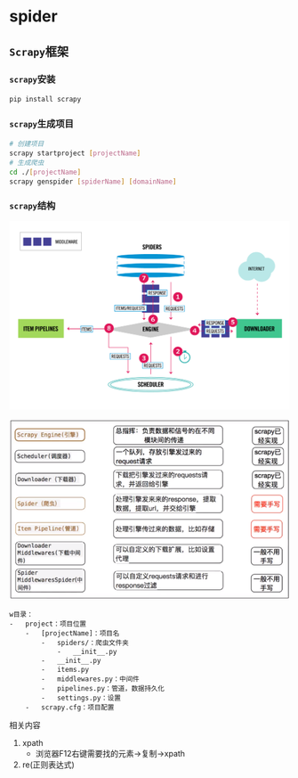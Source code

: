 # spider

## `Scrapy`框架

### `scrapy`安装

```bash
pip install scrapy
```

### `scrapy`生成项目

```bash
# 创建项目
scrapy startproject [projectName]
# 生成爬虫
cd ./[projectName]
scrapy genspider [spiderName] [domainName]
```

### `scrapy`结构

![scrapy_architecture](spider.assets/scrapy_architecture_02.png)

![image-20210630145156799](spider.assets/image-20210630145156799.png)


```
w目录：
-   project：项目位置
    -   [projectName]：项目名
        -   spiders/：爬虫文件夹
            -   __init__.py
        -   __init__.py
        -   items.py
        -   middlewares.py：中间件
        -   pipelines.py：管道，数据持久化
        -   settings.py：设置
    -   scrapy.cfg：项目配置
```

相关内容

1.  xpath
    -   浏览器F12右键需要找的元素->复制->xpath
1.  re(正则表达式)

